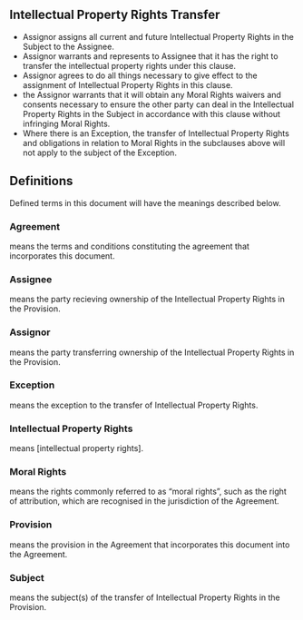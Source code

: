 ## Intellectual Property Rights Transfer

- Assignor assigns all current and future Intellectual Property Rights in the Subject to the Assignee.
- Assignor warrants and represents to Assignee that it has the right to transfer the intellectual property rights under this clause.
- Assignor agrees to do all things necessary to give effect to the assignment of Intellectual Property Rights in this clause.
- the Assignor warrants that it will obtain any Moral Rights waivers and consents necessary to ensure the other party can deal in the Intellectual Property Rights in the Subject in accordance with this clause without infringing Moral Rights.
- Where there is an Exception, the transfer of Intellectual Property Rights and obligations in relation to Moral Rights in the subclauses above will not  apply to the subject of the Exception.

## Definitions

Defined terms in this document will have the meanings described below.

### Agreement
means the terms and conditions constituting the agreement that incorporates this document.

### Assignee
means the party recieving ownership of the Intellectual Property Rights in the Provision.

### Assignor
means the party transferring ownership of the Intellectual Property Rights in the Provision.

### Exception
means the exception to the transfer of Intellectual Property Rights.

### Intellectual Property Rights
means [intellectual property rights].

### Moral Rights
means the rights commonly referred to as “moral rights”, such as the right of attribution, which are recognised in the jurisdiction of the Agreement.

### Provision
means the provision in the Agreement that incorporates this document into the Agreement.

### Subject
means the subject(s) of the transfer of Intellectual Property Rights in the Provision.
